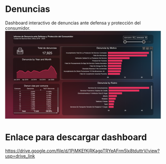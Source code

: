 # Denuncias
Dashboard interactivo de denuncias ante defensa y protección del consumidor.
![header](https://github.com/Cora1218/Denuncias/blob/main/Imgs/denuncias.png)

# Enlace para descargar dashboard
https://drive.google.com/file/d/1PjMKEfKjRKagpTRYeAFrm5lx8tduttrV/view?usp=drive_link
